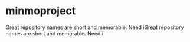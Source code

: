 # minmoproject
Great repository names are short and memorable. Need iGreat repository names are short and memorable. Need i
